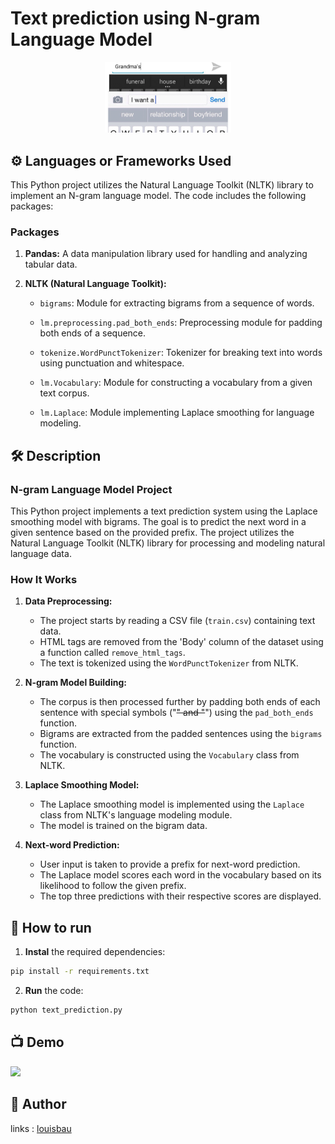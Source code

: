 # Text prediction using N-gram Language Model

<p align="center">
<img src="assets/predict.jpg" width=40% height=40%>


## ⚙️ Languages or Frameworks Used
This Python project utilizes the Natural Language Toolkit (NLTK) library to implement an N-gram language model. The code
includes the following packages:
### Packages

1. **Pandas:** A data manipulation library used for handling and analyzing tabular data.

2. **NLTK (Natural Language Toolkit):**
    - `bigrams`: Module for extracting bigrams from a sequence of words.
    - `lm.preprocessing.pad_both_ends`: Preprocessing module for padding both ends of a sequence.
    - `tokenize.WordPunctTokenizer`: Tokenizer for breaking text into words using punctuation and whitespace.

    - `lm.Vocabulary`: Module for constructing a vocabulary from a given text corpus.
    - `lm.Laplace`: Module implementing Laplace smoothing for language modeling.

## 🛠️ Description

### N-gram Language Model Project
This Python project implements a text prediction system using the Laplace smoothing model with bigrams. The goal is to predict the next word in a given sentence based on the provided prefix. The project utilizes the Natural Language Toolkit (NLTK) library for processing and modeling natural language data.

### How It Works

1. **Data Preprocessing:**
   - The project starts by reading a CSV file (`train.csv`) containing text data.
   - HTML tags are removed from the 'Body' column of the dataset using a function called `remove_html_tags`.
   - The text is tokenized using the `WordPunctTokenizer` from NLTK.

2. **N-gram Model Building:**
   - The corpus is then processed further by padding both ends of each sentence with special symbols ("<s>" and "</s>") using the `pad_both_ends` function.
   - Bigrams are extracted from the padded sentences using the `bigrams` function.
   - The vocabulary is constructed using the `Vocabulary` class from NLTK.

3. **Laplace Smoothing Model:**
   - The Laplace smoothing model is implemented using the `Laplace` class from NLTK's language modeling module.
   - The model is trained on the bigram data.

4. **Next-word Prediction:**
   - User input is taken to provide a prefix for next-word prediction.
   - The Laplace model scores each word in the vocabulary based on its likelihood to follow the given prefix.
   - The top three predictions with their respective scores are displayed.


## 🌟 How to run

1. **Instal** the required dependencies:

```bash
pip install -r requirements.txt
```

2. **Run** the code:

```bash
python text_prediction.py
```

## 📺 Demo

![](https://media.giphy.com/media/v1.Y2lkPTc5MGI3NjExN3BndnM1M2tnaWhlbjkxczJmcndzenh2bnlhaWFkZWR2YWhqNDg0ZSZlcD12MV9pbnRlcm5hbF9naWZfYnlfaWQmY3Q9Zw/NIQIoC9vc7xBEPOCPY/giphy.gif)

## 🤖 Author

links : [louisbau](https://github.com/louisbau)